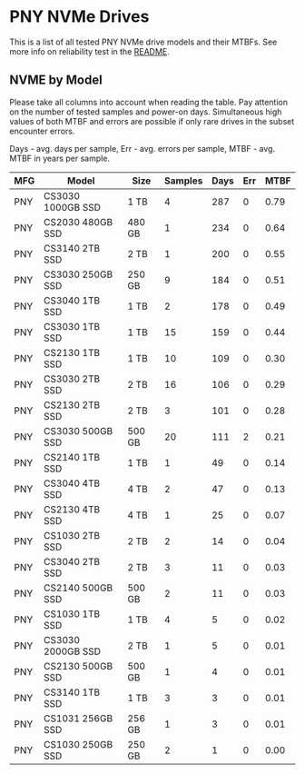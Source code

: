 PNY NVMe Drives
===============

This is a list of all tested PNY NVMe drive models and their MTBFs. See more
info on reliability test in the [README](https://github.com/linuxhw/SMART).

NVME by Model
------------

Please take all columns into account when reading the table. Pay attention on the
number of tested samples and power-on days. Simultaneous high values of both MTBF
and errors are possible if only rare drives in the subset encounter errors.

Days - avg. days per sample,
Err  - avg. errors per sample,
MTBF - avg. MTBF in years per sample.

| MFG       | Model              | Size   | Samples | Days  | Err   | MTBF |
|-----------|--------------------|--------|---------|-------|-------|------|
| PNY       | CS3030 1000GB SSD  | 1 TB   | 4       | 287   | 0     | 0.79   |
| PNY       | CS2030 480GB SSD   | 480 GB | 1       | 234   | 0     | 0.64   |
| PNY       | CS3140 2TB SSD     | 2 TB   | 1       | 200   | 0     | 0.55   |
| PNY       | CS3030 250GB SSD   | 250 GB | 9       | 184   | 0     | 0.51   |
| PNY       | CS3040 1TB SSD     | 1 TB   | 2       | 178   | 0     | 0.49   |
| PNY       | CS3030 1TB SSD     | 1 TB   | 15      | 159   | 0     | 0.44   |
| PNY       | CS2130 1TB SSD     | 1 TB   | 10      | 109   | 0     | 0.30   |
| PNY       | CS3030 2TB SSD     | 2 TB   | 16      | 106   | 0     | 0.29   |
| PNY       | CS2130 2TB SSD     | 2 TB   | 3       | 101   | 0     | 0.28   |
| PNY       | CS3030 500GB SSD   | 500 GB | 20      | 111   | 2     | 0.21   |
| PNY       | CS2140 1TB SSD     | 1 TB   | 1       | 49    | 0     | 0.14   |
| PNY       | CS3040 4TB SSD     | 4 TB   | 2       | 47    | 0     | 0.13   |
| PNY       | CS2130 4TB SSD     | 4 TB   | 1       | 25    | 0     | 0.07   |
| PNY       | CS1030 2TB SSD     | 2 TB   | 2       | 14    | 0     | 0.04   |
| PNY       | CS3040 2TB SSD     | 2 TB   | 3       | 11    | 0     | 0.03   |
| PNY       | CS2140 500GB SSD   | 500 GB | 2       | 11    | 0     | 0.03   |
| PNY       | CS1030 1TB SSD     | 1 TB   | 4       | 5     | 0     | 0.02   |
| PNY       | CS3030 2000GB SSD  | 2 TB   | 1       | 5     | 0     | 0.01   |
| PNY       | CS2130 500GB SSD   | 500 GB | 1       | 4     | 0     | 0.01   |
| PNY       | CS3140 1TB SSD     | 1 TB   | 3       | 3     | 0     | 0.01   |
| PNY       | CS1031 256GB SSD   | 256 GB | 1       | 3     | 0     | 0.01   |
| PNY       | CS1030 250GB SSD   | 250 GB | 2       | 1     | 0     | 0.00   |
